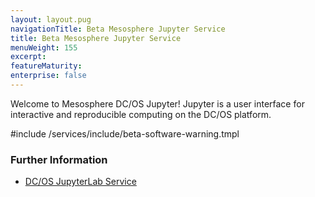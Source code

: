 ```yaml
---
layout: layout.pug
navigationTitle: Beta Mesosphere Jupyter Service 
title: Beta Mesosphere Jupyter Service
menuWeight: 155
excerpt:
featureMaturity:
enterprise: false
---
```

Welcome to Mesosphere DC/OS Jupyter! Jupyter is a user interface for interactive and reproducible computing on the DC/OS platform. 



#include /services/include/beta-software-warning.tmpl

### Further Information

- [DC/OS JupyterLab Service](https://github.com/dcos-labs/dcos-jupyterlab-service)
